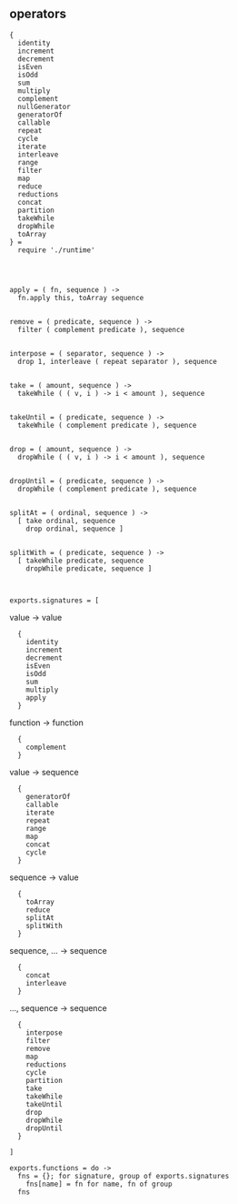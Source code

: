 ## operators

    {
      identity
      increment
      decrement
      isEven
      isOdd
      sum
      multiply
      complement
      nullGenerator
      generatorOf
      callable
      repeat
      cycle
      iterate
      interleave
      range
      filter
      map
      reduce
      reductions
      concat
      partition
      takeWhile
      dropWhile
      toArray
    } =
      require './runtime'




    apply = ( fn, sequence ) ->
      fn.apply this, toArray sequence


    remove = ( predicate, sequence ) ->
      filter ( complement predicate ), sequence


    interpose = ( separator, sequence ) ->
      drop 1, interleave ( repeat separator ), sequence


    take = ( amount, sequence ) ->
      takeWhile ( ( v, i ) -> i < amount ), sequence


    takeUntil = ( predicate, sequence ) ->
      takeWhile ( complement predicate ), sequence


    drop = ( amount, sequence ) ->
      dropWhile ( ( v, i ) -> i < amount ), sequence


    dropUntil = ( predicate, sequence ) ->
      dropWhile ( complement predicate ), sequence


    splitAt = ( ordinal, sequence ) ->
      [ take ordinal, sequence
        drop ordinal, sequence ]


    splitWith = ( predicate, sequence ) ->
      [ takeWhile predicate, sequence
        dropWhile predicate, sequence ]



    exports.signatures = [

value -> value

      {
        identity
        increment
        decrement
        isEven
        isOdd
        sum
        multiply
        apply
      }

function -> function

      {
        complement
      }

value -> sequence

      {
        generatorOf
        callable
        iterate
        repeat
        range
        map
        concat
        cycle
      }

sequence -> value

      {
        toArray
        reduce
        splitAt
        splitWith
      }

sequence, ... -> sequence

      {
        concat
        interleave
      }

..., sequence -> sequence

      {
        interpose
        filter
        remove
        map
        reductions
        cycle
        partition
        take
        takeWhile
        takeUntil
        drop
        dropWhile
        dropUntil
      }

    ]

    exports.functions = do ->
      fns = {}; for signature, group of exports.signatures
        fns[name] = fn for name, fn of group
      fns
